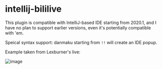 # intellij-bililive

This plugin is compatible with IntelliJ-based IDE starting from 2020.1,
and I have no plan to support earlier versions, even it's potentially compatible with 'em.

Speical syntax support: danmaku starting from `!!` will create an IDE popup.

Example taken from Lexburner's live:

![image](https://user-images.githubusercontent.com/16398479/80230087-01124100-8684-11ea-9cb5-a48b816210bd.png)
